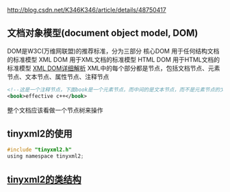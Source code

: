 http://blog.csdn.net/K346K346/article/details/48750417

## 文档对象模型(document object model, DOM)
DOM是W3C(万维网联盟)的推荐标准，分为三部分
核心DOM 
    用于任何结构文档的标准模型
XML DOM
    用于XML文档的标准模型
HTML DOM
    用于HTML文档的标准模型
[XML DOM详细解析](http://www.w3school.com.cn/xmldom/dom_nodes.asp)
XML中的每个部分都是节点，包括文档节点、元素节点、文本节点、属性节点、注释节点
```xml
<!--这是一个注释节点，下面book是一个元素节点，而中间的是文本节点，而不是元素节点的文本值-->
<book>effective c++</book>
```
整个文档应该看做一个节点树来操作


## tinyxml2的使用
```c
#include "tinyxml2.h"
using namespace tinyxml2;
```

## [tinyxml2的类结构](http://grinninglizard.com/tinyxml2docs/annotated.html)
